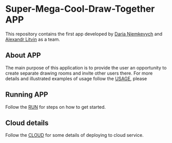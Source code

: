 # Super-Mega-Cool-Draw-Together APP
This repository contains the first app developed by [Daria Niemkevych](https://github.com/yellow-umbrella) and [Alexandr Litvin](https://github.com/TraineeBeba) as a team.

## About APP
The main purpose of this application is to provide the user an opportunity to create separate drawing rooms and invite other users there. For more details and illustrated examples of usage follow the [USAGE](docs/USAGE.md), please

## Running APP
Follow the [RUN](docs/RUN.md) for steps on how to get started.

## Cloud details
Follow the [CLOUD](docs/CLOUD.md) for some details of deploying to cloud service.
